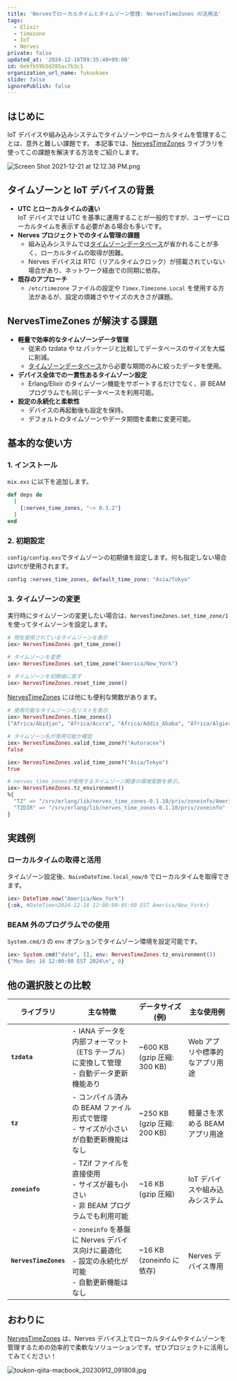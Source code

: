 ```yaml
---
title: 'Nervesでローカルタイムとタイムゾーン管理: NervesTimeZones の活用法'
tags:
  - Elixir
  - timezone
  - IoT
  - Nerves
private: false
updated_at: '2024-12-16T09:35:40+09:00'
id: 6ebfb59b5d285ac7b3c1
organization_url_name: fukuokaex
slide: false
ignorePublish: false
---
```

## はじめに

IoT デバイスや組み込みシステムでタイムゾーンやローカルタイムを管理することは、意外と難しい課題です。
本記事では、[NervesTimeZones] ライブラリを使ってこの課題を解決する方法をご紹介します。

![Screen Shot 2021-12-21 at 12.12.38 PM.png](https://qiita-image-store.s3.ap-northeast-1.amazonaws.com/0/82804/fbd9d5e4-f08d-a9fa-d800-63d3bd5c120d.png)

## タイムゾーンと IoT デバイスの背景

- **UTC とローカルタイムの違い**  
  IoT デバイスでは UTC を基準に運用することが一般的ですが、ユーザーにローカルタイムを表示する必要がある場合も多いです。
- **Nerves プロジェクトでのタイム管理の課題**
  - 組み込みシステムでは[タイムゾーンデータベース]が省かれることが多く、ローカルタイムの取得が困難。
  - Nerves デバイスは RTC（リアルタイムクロック）が搭載されていない場合があり、ネットワーク経由での同期に依存。
- **既存のアプローチ**
  - `/etc/timezone` ファイルの設定や `Timex.Timezone.Local` を使用する方法があるが、設定の煩雑さやサイズの大きさが課題。

## NervesTimeZones が解決する課題

- **軽量で効率的なタイムゾーンデータ管理**
  - 従来の tzdata や tz パッケージと比較してデータベースのサイズを大幅に削減。
  - [タイムゾーンデータベース]から必要な期間のみに絞ったデータを使用。
- **デバイス全体での一貫性あるタイムゾーン設定**
  - Erlang/Elixir のタイムゾーン機能をサポートするだけでなく、非 BEAM プログラムでも同じデータベースを利用可能。
- **設定の永続化と柔軟性**
  - デバイスの再起動後も設定を保持。
  - デフォルトのタイムゾーンやデータ期間を柔軟に変更可能。

## 基本的な使い方

### 1. インストール

`mix.exs` に以下を追加します。

```elixir:mix.exs
def deps do
  [
    {:nerves_time_zones, "~> 0.3.2"}
  ]
end
```

### 2. 初期設定

`config/config.exs`でタイムゾーンの初期値を設定します。何も指定しない場合は`UTC`が使用されます。

```elixir:config/config.exs
config :nerves_time_zones, default_time_zone: "Asia/Tokyo"
```

### 3. タイムゾーンの変更

実行時にタイムゾーンの変更したい場合は、`NervesTimeZones.set_time_zone/1` を使ってタイムゾーンを設定します。

```elixir
# 現在使用されているタイムゾーンを表示
iex> NervesTimeZones.get_time_zone()

# タイムゾーンを変更
iex> NervesTimeZones.set_time_zone("America/New_York")

# タイムゾーンを初期値に戻す
iex> NervesTimeZones.reset_time_zone()
```

[NervesTimeZones] には他にも便利な関数があります。

```elixir
# 使用可能なタイムゾーン名リストを表示
iex> NervesTimeZones.time_zones()
["Africa/Abidjan", "Africa/Accra", "Africa/Addis_Ababa", "Africa/Algiers", ...

# タイムゾーン名が使用可能か確認
iex> NervesTimeZones.valid_time_zone?("Autoracex")
false

iex> NervesTimeZones.valid_time_zone?("Asia/Tokyo")
true

# nerves_time_zonesが使用するタイムゾーン関連の環境変数を表示。
iex> NervesTimeZones.tz_environment()
%{
  "TZ" => "/srv/erlang/lib/nerves_time_zones-0.1.10/priv/zoneinfo/America/New_York",
  "TZDIR" => "/srv/erlang/lib/nerves_time_zones-0.1.10/priv/zoneinfo"
}
```

## 実践例

### ローカルタイムの取得と活用

タイムゾーン設定後、`NaiveDateTime.local_now/0` でローカルタイムを取得できます。

```elixir
iex> DateTime.now("America/New_York")
{:ok, #DateTime<2024-12-16 12:00:00-05:00 EST America/New_York>}
```

### BEAM 外のプログラムでの使用

`System.cmd/3` の `env` オプションでタイムゾーン環境を設定可能です。

```elixir
iex> System.cmd("date", [], env: NervesTimeZones.tz_environment())
{"Mon Dec 16 12:00:00 EST 2024\n", 0}
```

## 他の選択肢との比較

| ライブラリ            | 主な特徴                                                                                          | データサイズ (例)           | 主な使用例                     |
| --------------------- | ------------------------------------------------------------------------------------------------- | --------------------------- | ------------------------------ |
| **`tzdata`**          | - IANA データを内部フォーマット（ETS テーブル）に変換して管理<br>- 自動データ更新機能あり         | ~600 KB (gzip 圧縮: 300 KB) | Web アプリや標準的なアプリ用途 |
| **`tz`**              | - コンパイル済みの BEAM ファイル形式で管理<br>- サイズが小さいが自動更新機能はなし                | ~250 KB (gzip 圧縮: 200 KB) | 軽量さを求める BEAM アプリ用途 |
| **`zoneinfo`**        | - TZif ファイルを直接使用<br>- サイズが最も小さい<br>- 非 BEAM プログラムでも利用可能             | ~16 KB (gzip 圧縮)          | IoT デバイスや組み込みシステム |
| **`NervesTimeZones`** | - `zoneinfo` を基盤に Nerves デバイス向けに最適化<br>- 設定の永続化が可能<br>- 自動更新機能はなし | ~16 KB (zoneinfo に依存)    | Nerves デバイス専用            |

## おわりに

[NervesTimeZones] は、Nerves デバイス上でローカルタイムやタイムゾーンを管理するための効率的で柔軟なソリューションです。ぜひプロジェクトに活用してみてください！

![toukon-qiita-macbook_20230912_091808.jpg](https://qiita-image-store.s3.ap-northeast-1.amazonaws.com/0/82804/fd5c55ec-4fe0-8af6-59bc-bab1ef3d182b.jpeg)

[Nerves]: https://hexdocs.pm/nerves/getting-started.html
[タイムゾーンデータベース]: https://ja.wikipedia.org/wiki/Tz_database
[NervesTimeZones]: https://hexdocs.pm/nerves_time_zones
